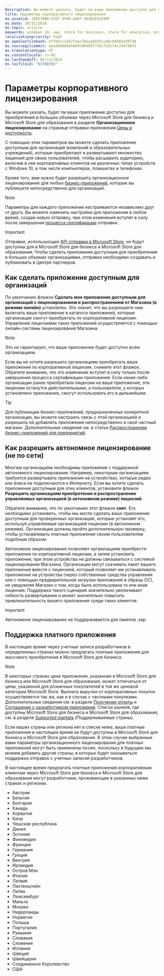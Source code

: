```yaml
---
Description: Вы можете указать, будет ли ваше приложение доступно для приобретения в больших объемах через Microsoft Store для бизнеса и Microsoft Store для образования в разделе "Организационное лицензирование" на странице отправки приложения.
title: Параметры корпоративного лицензирования
ms.assetid: 1EB139B0-67E7-4F66-AAEF-491B1E52E96F
ms.date: 10/31/2018
ms.topic: article
keywords: windows 10, uwp, store for business, store for education, organizational, volume licensing, enterprise, education store, business store, volume purchase, bulk
localizationpriority: high
ms.openlocfilehash: b7f0ecc1eb7faec39eaad925ccd6c9d501d39749
ms.sourcegitcommit: aaa4b898da5869c064097739cf3dc74c29474691
ms.translationtype: HT
ms.contentlocale: ru-RU
ms.lasthandoff: 06/13/2019
ms.locfileid: "63788392"
---
```

# <a name="organizational-licensing-options"></a>Параметры корпоративного лицензирования


Вы можете указать, будет ли ваше приложение доступно для приобретения в больших объемах через Microsoft Store для бизнеса и Microsoft Store для образования в разделе **Организационное лицензирование** на странице отправки приложения [Цены и доступность](set-app-pricing-and-availability.md#organizational-licensing).

С помощью этих параметров вы можете сделать приложение доступным для организаций (компаний и образовательных учреждений), которые приобретают и развертывают множество лицензий для своих пользователей, чтобы расширить аудиторию, включив в нее корпоративных клиентов на различных типах устройств с Windows 10, в том числе компьютерах, планшетах и телефонах.

Кроме того, вам нужно будет разрешить организационное лицензирование для любых [бизнес-приложений](distribute-lob-apps-to-enterprises.md), которые вы публикуете непосредственно для организаций.

> [!NOTE]
> Параметры для каждого приложения настраиваются независимо друг от друга. Вы можете изменить настройки для приложения в любое время, создав новую отправку, при этом изменения вступят в силу после завершения [процесса сертификации](the-app-certification-process.md) отправки.

> [!IMPORTANT]
> Отправки, использующие [API отправки в Microsoft Store](../monetize/create-and-manage-submissions-using-windows-store-services.md), не будут доступны для в Microsoft Store для бизнеса и Microsoft Store для образования. Чтобы сделать приложение доступным для приобретения в больших объемах организациями, отправки необходимо создавать и публиковать в Центре партнеров.


## <a name="allowing-your-app-to-be-offered-to-organizations"></a>Как сделать приложение доступным для организаций

По умолчанию флажок **Сделать мое приложение доступным для организаций с лицензированием и распространением от Магазина (в режиме онлайн)** установлен. Это значит, что вы разрешаете нам включать ваше приложение в каталоги приложений, которые организации смогут приобретать по корпоративной лицензии. Управление лицензиями таких приложений осуществляется с помощью онлайн-системы лицензирования Магазина.

> [!NOTE]
> Это не гарантирует, что ваше приложение будет доступно всем организациям.

Если вы не хотите разрешать организациям приобретать ваше приложение по корпоративной лицензии, снимите этот флажок. Обратите внимание, что это изменение вступит в силу только после завершения процесса сертификации приложения. Если какие-либо организации ранее приобретали лицензии на ваше приложение, эти лицензии останутся действительными, а пользователи, у которых установлено приложение, смогут использовать его в дальнейшем.

> [!TIP]
> Для публикации бизнес-приложений, предназначенных конкретной организации, вы можете настроить связь с этой организацией и разрешить ей добавлять приложения непосредственно в свой частный магазин. Дополнительные сведения см. в статье [Распространение бизнес-приложений для предприятий](distribute-lob-apps-to-enterprises.md).


## <a name="allowing-disconnected-offline-licensing"></a>Как разрешить автономное лицензирование (не по сети)

Многим организациям необходимы приложения с поддержкой автономного лицензирования. Например, некоторым организациям требуется развертывать приложения на устройствах, которые редко или вовсе не подключаются к Интернету. Если вы хотите сделать приложение доступным для этих клиентов, установите флажок **Разрешить организациям приобретение и распространение управляемых организацией (в автономном режиме) лицензий**.

Обратите внимание, что по умолчанию этот флажок **снят**. Его необходимо установить, чтобы мы могли сделать ваше приложение доступным для проверенных организаций, которые установят его, используя управляемые организацией лицензии (в автономном режиме). Организации должны пройти дополнительную проверку, чтобы устанавливать платные приложения своим пользователям подобным образом.

Автономное лицензирование позволяет организациям приобрести приложение по корпоративной лицензии, а затем установить приложение; при этом устройства не должны связываться с системой лицензирования Магазина. Организации могут скачивать пакет вашего приложения вместе с лицензией, который позволяет им устанавливать приложение на устройства (через собственные средства управления или с помощью предварительной загрузки приложений в образы ОС), не уведомляя Магазин о том, когда была использована та или иная лицензия. Поддержка такого сценария значительно увеличивает гибкость развертывания и может значительно повысить привлекательность вашего приложения среди таких клиентов.

> [!IMPORTANT]
> Автономное лицензирование не поддерживается для пакетов .xap.

 
## <a name="paid-app-support"></a>Поддержка платного приложения

В настоящее время через учетные записи разработчиков в определенных странах можно предлагать платные приложения для массового приобретения в Microsoft Store для бизнеса. 

> [!NOTE]
> В некоторых странах цена приложения, указанная в Microsoft Store для бизнеса или Microsoft Store для образования, может отличаться от цены, указанной для розничных покупателей в той же ценовой категории Microsoft Store. Выплата выручки от корпоративных покупок осуществляется так же, как и в случае с частными покупками. Дополнительные сведения см. в разделе [Получение оплаты](getting-paid-apps.md) и [Соглашение с разработчиком приложения](https://docs.microsoft.com/legal/windows/agreements/app-developer-agreement). Список рынков, где доступны Microsoft Store для бизнеса и Microsoft Store для образования, см. в разделе [Supported markets](https://technet.microsoft.com/itpro/windows/manage/windows-store-for-business-overview#supported-markets) (Поддерживаемые страны).

Если ваших страны или региона нет в списке ниже, ваши платные приложения в настоящее время не будут доступны в Microsoft Store для бизнеса и Microsoft Store для образования. В этом случае выбранные вами параметры организационного лицензирования для платных приложений могут быть применены позже, поскольку в будущем мы можем добавить другие страны, в которых будет оказываться поддержка отправок с учетных записей разработчиков.

В настоящее время предлагать платные приложения корпоративным клиентам через Microsoft Store для бизнеса и Microsoft Store для образования могут разработчики, проживающие в указанных ниже странах и регионах.

- Австрия
- Бельгия
- Болгария
- Канада
- Хорватия
- Кипр
- Чешская республика
- Дания
- Эстония
- Финляндия
- Франция
- Германия
- Греция
- Венгрия
- Ирландия
- Остров Мэн
- Италия
- Латвия
- Лихтенштейн
- Литва
- Люксембург
- Мальта
- Монако
- Нидерланды
- Норвегия
- Польша
- Португалия
- Румыния
- Словакия
- Словения
- Испания
- Швеция
- Швейцария
- Соединенное Королевство
- США
